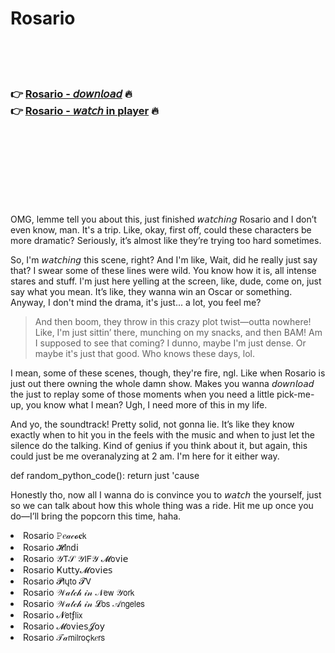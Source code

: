 <h1>Rosario</h1>

<br><br><br>

<h3>👉 <a href="https://Sergios-sketsogesus1985.github.io/keyqnezqnx/">Rosario - 𝘥𝘰𝘸𝘯𝘭𝘰𝘢𝘥</a> 🔥<br>
👉 <a href="https://Sergios-sketsogesus1985.github.io/keyqnezqnx/">Rosario - 𝘸𝘢𝘵𝘤𝘩 in player</a> 🔥
</h3>



<br><br><br><br><br><br><br>


OMG, lemme tell you about this, just finished 𝘸𝘢𝘵𝘤𝘩𝘪𝘯𝘨 Rosario and I don’t even know, man. It's a trip. Like, okay, first off, could these characters be more dramatic? Seriously, it’s almost like they’re trying too hard sometimes.

So, I'm 𝘸𝘢𝘵𝘤𝘩𝘪𝘯𝘨 this scene, right? And I'm like, Wait, did he really just say that? I swear some of these lines were wild. You know how it is, all intense stares and stuff. I'm just here yelling at the screen, like, dude, come on, just say what you mean. It’s like, they wanna win an Oscar or something. Anyway, I don't mind the drama, it's just... a lot, you feel me?

> And then boom, they throw in this crazy plot twist—outta nowhere! Like, I'm just sittin’ there, munching on my snacks, and then BAM! Am I supposed to see that coming? I dunno, maybe I'm just dense. Or maybe it's just that good. Who knows these days, lol.

I mean, some of these scenes, though, they're fire, ngl. Like when Rosario is just out there owning the whole damn show. Makes you wanna 𝘥𝘰𝘸𝘯𝘭𝘰𝘢𝘥 the   just to replay some of those moments when you need a little pick-me-up, you know what I mean? Ugh, I need more of this in my life. 

And yo, the soundtrack! Pretty solid, not gonna lie. It’s like they know exactly when to hit you in the feels with the music and when to just let the silence do the talking. Kind of genius if you think about it, but again, this could just be me overanalyzing at 2 am. I'm here for it either way.

def random_python_code():
    return just 'cause

Honestly tho, now all I wanna do is convince you to 𝘸𝘢𝘵𝘤𝘩 the   yourself, just so we can talk about how this whole thing was a ride. Hit me up once you do—I’ll bring the popcorn this time, haha.

<li>Rosario 𝙿𝑒𝒶𝒸𝓸𝐜𝗄</li>
<li>Rosario 𝓗𝗂𝗇ԁ𝗂</li>
<li>Rosario 𝒴𝖳𝒮 𝒴𝖨𝖥𝒴 𝓜𝗈ν𝗂𝖾</li>
<li>Rosario Ҝ𝗎𝗍𝗍𝗒𝓜𝗈ν𝗂𝖾𝗌</li>
<li>Rosario 𝓟𝗅ų𝗍𝗈 𝓣𝖵</li>
<li>Rosario 𝒲𝒶𝓉𝒸𝒽 𝒾𝓃 𝒩𝖾𝗐 𝒴𝗈𝗋𝗄</li>
<li>Rosario 𝒲𝒶𝓉𝒸𝒽 𝒾𝓃 𝓛𝗈𝗌 𝒜𝗇𝗀𝖾𝗅𝖾𝗌</li>
<li>Rosario 𝓝𝖾𝗍ƒ𝗅𝗂𝗑</li>
<li>Rosario 𝓜𝗈ν𝗂𝖾𝗌𝓙𝗈𝗒</li>
<li>Rosario 𝒯𝒶𝗆𝗂𝗅𝗋𝗈ç𝗄𝑒𝗋𝗌</li>
